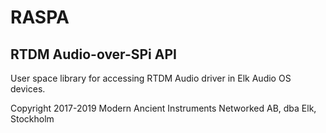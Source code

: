 # RASPA
## RTDM Audio-over-SPi API

User space library for accessing RTDM Audio driver in Elk Audio OS devices.

Copyright 2017-2019 Modern Ancient Instruments Networked AB, dba Elk, Stockholm